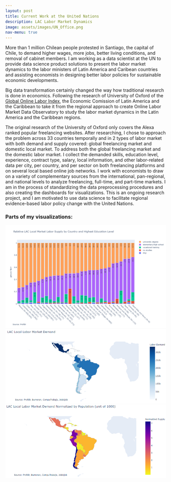 ```yaml
---
layout: post
title: Current Work at the United Nations
description: LAC Labor Market Dynamics 
image: assets/images/UN_Office.png
nav-menu: true
---
```

More than 1 million Chilean people protested in Santiago, the capital of Chile, to demand higher wages, more jobs, better living conditions, and removal of cabinet members. I am working as a data scientist at the UN to provide data science product solutions to present the labor market dynamics to the labor ministers of Latin America and Caribean countries and assisting economists in designing better labor policies for sustainable economic developments.

Big data transformation certainly changed the way how traditional research is done in economics. Following the research of University of Oxford of the [Global Online Labor Index](https://ilabour.oii.ox.ac.uk/online-labour-index/), the Economic Comission of Latin America and the Caribbean to take it from the regional approach to create Online Labor Market Data Observatory to study the labor market dynamics in the Latin America and the Caribbean regions. 

The original research of the University of Oxford only covers the Alexa ranked popular freelancing websites. After researching, I chose to approach the problem across 33 countries temporally and in 2 types of labor market with both demand and supply covered: global freelancing market and domestic local market. To address both the global freelancing market and the domestic labor market. I collect the demanded skills, education level, experience, contract type, salary, local information, and other labor-related data per city, per country, and per sector on both freelancing platforms and on several local based online job networks. I work with economists to draw on a variety of complementary sources from the international, pan-regional, and national levels to analyze freelancing, full-time, and part-time markets. I am in the process of standardizing the data preprocessing procedures and also creating the dashboards for visualizations. This is an ongoing research project, and I am motivated to use data science to facilitate regional evidence-based labor policy change with the United Nations.

<h3>Parts of my visualizations:</h3>
<span class="image fit"><img src="assets/images/local_relative_supply_by_education_level.png" alt="" /></span>
<div class="box alt">
	<div class="row 50% uniform">
		<div class="6u">
			<span class="image fit"><img src="assets/images/local_industry_demand_spatial.png" alt="" /></span>
		</div>
		<div class="6u$">
			<span class="image fit"><img src="assets/images/local_industry_demand_spatial_normalized.png" alt="" /></span>			</div>
	</div>
</div>
